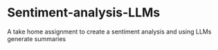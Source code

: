 # Sentiment-analysis-LLMs
A take home assignment to create a sentiment analysis and using LLMs generate summaries
